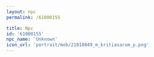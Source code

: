 ```yaml
---
layout: npc
permalink: /61000155

title: Npc
id: '61000155'
npc_name: 'Unknown'
icon_url: 'portrait/mob/21010049_m_kritiasarum_p.png'
---
```

